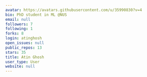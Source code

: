 ```yaml
---
avatar: https://avatars.githubusercontent.com/u/35990830?v=4
bio: PhD student in ML @NUS
email: null
followers: 7
following: 1
forks: 8
login: atinghosh
open_issues: null
public_repos: 13
stars: 35
title: Atin Ghosh
user_type: User
website: null
---
```

